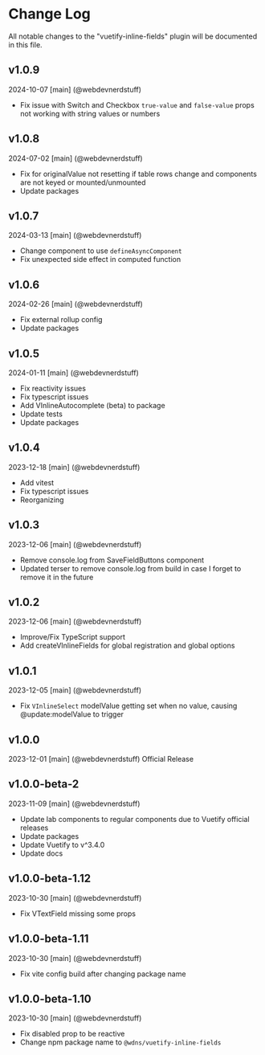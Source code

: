 # Change Log
All notable changes to the "vuetify-inline-fields" plugin will be documented in this file.

## v1.0.9
2024-10-07
[main] (@webdevnerdstuff)
* Fix issue with Switch and Checkbox `true-value` and `false-value` props not working with string values or numbers

## v1.0.8
2024-07-02
[main] (@webdevnerdstuff)
* Fix for originalValue not resetting if table rows change and components are not keyed or mounted/unmounted
* Update packages

## v1.0.7
2024-03-13
[main] (@webdevnerdstuff)
* Change component to use `defineAsyncComponent`
* Fix unexpected side effect in computed function

## v1.0.6
2024-02-26
[main] (@webdevnerdstuff)
* Fix external rollup config
* Update packages

## v1.0.5
2024-01-11
[main] (@webdevnerdstuff)
* Fix reactivity issues
* Fix typescript issues
* Add VInlineAutocomplete (beta) to package
* Update tests
* Update packages

## v1.0.4
2023-12-18
[main] (@webdevnerdstuff)
* Add vitest
* Fix typescript issues
* Reorganizing

## v1.0.3
2023-12-06
[main] (@webdevnerdstuff)
* Remove console.log from SaveFieldButtons component
* Updated terser to remove console.log from build in case I forget to remove it in the future

## v1.0.2
2023-12-06
[main] (@webdevnerdstuff)
* Improve/Fix TypeScript support
* Add createVInlineFields for global registration and global options

## v1.0.1
2023-12-05
[main] (@webdevnerdstuff)
* Fix `VInlineSelect` modelValue getting set when no value, causing @update:modelValue to trigger

## v1.0.0
2023-12-01
[main] (@webdevnerdstuff)
Official Release

## v1.0.0-beta-2
2023-11-09
[main] (@webdevnerdstuff)
* Update lab components to regular components due to Vuetify official releases
* Update packages
* Update Vuetify to v^3.4.0
* Update docs

## v1.0.0-beta-1.12
2023-10-30
[main] (@webdevnerdstuff)
* Fix VTextField missing some props

## v1.0.0-beta-1.11
2023-10-30
[main] (@webdevnerdstuff)
* Fix vite config build after changing package name

## v1.0.0-beta-1.10
2023-10-30
[main] (@webdevnerdstuff)
* Fix disabled prop to be reactive
* Change npm package name to `@wdns/vuetify-inline-fields`
